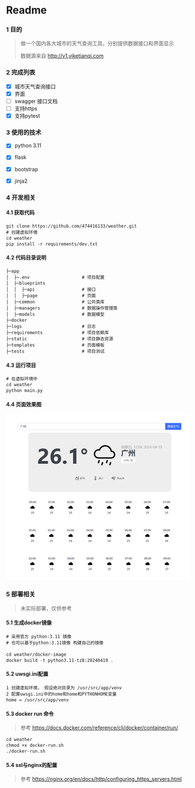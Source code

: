 # Readme

### 1 目的 

> 做一个国内各大城市的天气查询工具，分别提供数据接口和界面显示
>
> 数据源来自 http://v1.yiketianqi.com

### 2 完成列表  

- [x]  城市天气查询接口 
- [x] 界面 
- [ ] swagger 接口文档 
- [ ] 支持https 
- [x] 支持pytest

### 3 使用的技术 

- [x] python 3.11

- [x] flask 
- [x] bootstrap
- [x] jinja2

### 4 开发相关  

#### 4.1 获取代码 

```
git clone https://github.com/474416133/weather.git 
# 创建虚拟环境
cd weather 
pip install -r requirements/dev.txt
```



#### 4.2 代码目录说明 

```
├─app
│  ├─.env                    # 项目配置
│  ├─blueprints              
│  │  ├─api                  # 接口
│  │  ├─page                 # 页面
│  ├─common                  # 公共类库
│  ├─managers                # 数据操作管理类
│  ├─models                  # 数据模型
├─docker
├─logs                       # 日志
├─requirements               # 项目依赖库
├─static                     # 项目静态资源
├─templates                  # 页面模板
├─tests                      # 项目测试
```



#### 4.3 运行项目  

```
# 在虚拟环境中
cd weather 
python main.py
```



#### 4.4 页面效果图 

![](preview.png)

### 5 部署相关 

> 未实际部署，仅供参考

#### 5.1 生成docker镜像  

```
# 采用官方 python:3.11 镜像
# 也可以基于python:3.11镜像 构建自己的镜像

cd weather/docker-image
docker build -t python3.11-tz8:20240419 . 
```



#### 5.2 uwsgi.ini配置 

```
1 创建虚拟环境， 假设绝对目录为 /usr/src/app/venv
2 配置uwsgi.ini中的home和home和PYTHONHOME变量
home = /usr/src/app/venv

```



#### 5.3 docker run 命令 

> 参考 https://docs.docker.com/reference/cli/docker/container/run/   

```
cd weather 
chmod +x docker-run.sh
./docker-run.sh

```



#### 5.4 ssl与nginx的配置 

> 参考 https://nginx.org/en/docs/http/configuring_https_servers.html 





